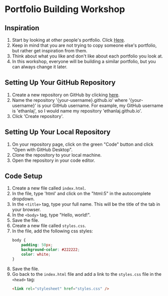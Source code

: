 # Portfolio Building Workshop

## Inspiration

1. Start by looking at other people's portfolio. Click [Here](https://github.com/emmabostian/developer-portfolios).
1. Keep in mind that you are not trying to copy someone else's portfolio, but rather get inspiration from them.
1. Think about what you like and don't like about each portfolio you look at.
1. In this workshop, everyone will be building a similar portfolio, but you can always change it later.

## Setting Up Your GitHub Repository

1. Create a new repository on GitHub by clicking [here](https://github.com/new).
1. Name the repository '{your-username}.github.io' where '{your-username}' is your GitHub username. For example, my GitHub username is 'ethanlaj', so I would name my repository 'ethanlaj.github.io'.
1. Click 'Create repository'.

## Setting Up Your Local Repository

1. On your repository page, click on the green "Code" button and click "Open with GitHub Desktop".
1. Clone the repository to your local machine.
1. Open the repository in your code editor.

## Code Setup

1. Create a new file called `index.html`.
1. In the file, type 'html' and click on the "html:5" in the autocomplete dropdown.
1. In the `<title>` tag, type your full name. This will be the title of the tab in your browser.
1. In the `<body>` tag, type "Hello, world!".
1. Save the file.
1. Create a new file called `styles.css`.
1. In the file, add the following css styles:
    ```css
    body {
    	padding: 50px;
    	background-color: #222222;
    	color: white;
    }
    ```
1. Save the file.
1. Go back to the `index.html` file and add a link to the `styles.css` file in the `<head>` tag:
    ```html
    <link rel="stylesheet" href="styles.css" />
    ```
